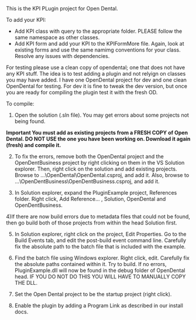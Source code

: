 This is the KPI PLugin project for Open Dental.

To add your KPI:
- Add KPI class with query to the appropriate folder. PLEASE follow the same namespace as other classes. 
- Add KPI form and add your KPI to the KPIFormMore file. Again, look at existing forms and use the same namimg conventions for your class. Resolve any issues with dependencies. 

For testing please use a clean copy of opendental; one that does not have any KPI stuff. The idea is to test adding a plugin and not relyign on classes you may have added.
I have one OpenDental project for dev and one clean OpenDental for testing. For dev it is fine to tweak the dev version, but once you are ready for compiling the plugin test it
with the fresh OD.

To compile:

1) Open the solution (.sln file). You may get errors about some projects not being found.

**Important You must add as existing projects from a FRESH COPY of Open Dental. DO NOT USE the one you have been working on. Download it again (fresh) and compile it.**

2) To fix the errors, remove both the OpenDental project and the OpenDentBusiness project by right clicking on them in the VS Solution explorer. Then, right click on the solution and add existing projects. Browse to ...\OpenDental\OpenDental.csproj, and add it.  Also, browse to ...\OpenDentBusiness\OpenDentBusiness.csproj, and add it.

3) In Solution explorer, expand the PluginExample project, References folder. Right click, Add Reference... , Solution, OpenDental and OpenDentBusiness.

4)If there are now build errors due to metadata files that could not be found, then go build both of those projects from within the head Solution first.

5) In Solution explorer, right click on the project, Edit Properties. Go to the Build Events tab, and edit the post-build event command line. Carefully fix the absolute path to the batch file that is included with the example.

6) Find the batch file using Windows explorer. Right click, edit. Carefully fix the absolute paths contained within it.
Try to build. If no errors, PluginExample.dll will now be found in the debug folder of OpenDental head. IF YOU DO NOT DO THIS YOU WILL HAVE TO MANUALLY COPY THE DLL.

7) Set the Open Dental project to be the startup project (right click). 

8) Enable the plugin by adding a Program Link as described in our install docs.
